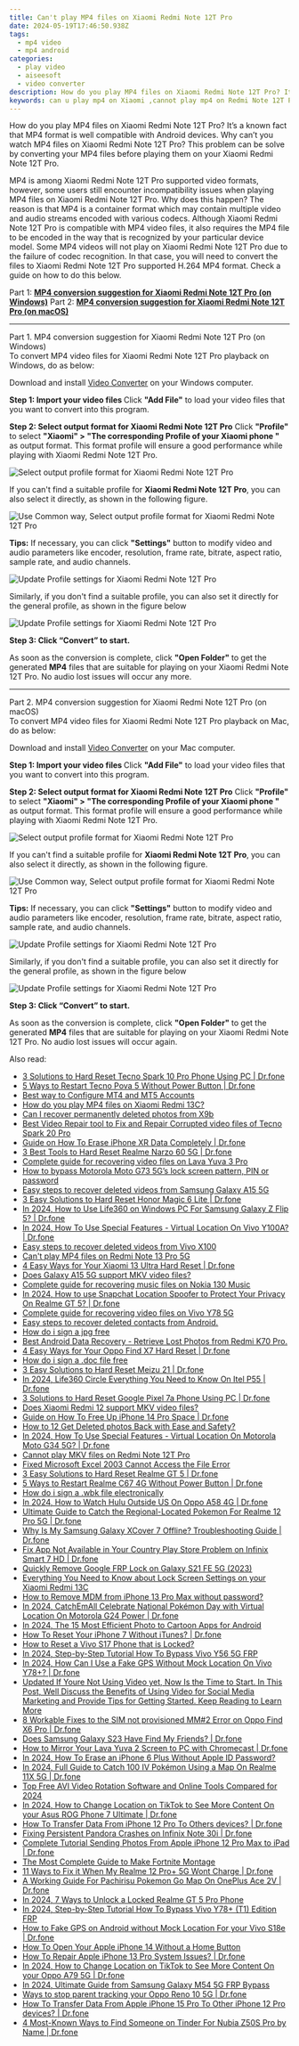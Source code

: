 ```yaml
---
title: Can't play MP4 files on Xiaomi Redmi Note 12T Pro
date: 2024-05-19T17:46:50.938Z
tags: 
  - mp4 video
  - mp4 android
categories: 
  - play video
  - aiseesoft
  - video converter
description: How do you play MP4 files on Xiaomi Redmi Note 12T Pro? It’s a known fact that MP4 format is well compatible with Android devices. Why can’t you watch MP4 files on Xiaomi Redmi Note 12T Pro? This problem can be solve by converting your MP4 files before playing them on your Xiaomi Redmi Note 12T Pro. 
keywords: can u play mp4 on Xiaomi ,cannot play mp4 on Redmi Note 12T Pro,play mp4 files Redmi Note 12T Pro,play mp4 on Xiaomi Redmi Note 12T Pro,mp4 won't play on Xiaomi Redmi Note 12T Pro,best app to play mp4 on Xiaomi ,mp4 converter android 2018,mp4 file not supported in Xiaomi Redmi Note 12T Pro,how to converter 720p to mp4 on android,video to mp4 codec converter for android,mp4 converter for android,best mp4 transcoder android
---
```


<div class="atpl-content atpl-for-aiseesoft-video-converter play-mp4-on-android">

<div class="atpl-post-description-part-1">
<div class="tpl-content-sub-paragraph-normal">
  <p>
    How do you play MP4 files on Xiaomi Redmi Note 12T Pro? It’s a known fact that MP4 format is well compatible with Android devices. Why can’t you watch MP4 files on Xiaomi Redmi Note 12T Pro? This problem can be solve by converting your MP4 files before playing them on your Xiaomi Redmi Note 12T Pro.
  </p>
</div>
</div>



<div class="atpl-post-description-part-2">
<div class="tpl-content-sub-paragraph-content">
<p>
  MP4 is among Xiaomi Redmi Note 12T Pro supported video formats, however, some users still encounter incompatibility issues when playing MP4 files on Xiaomi Redmi Note 12T Pro. Why does this happen? The reason is that MP4 is a container format which may contain multiple video and audio streams encoded with various codecs. Although Xiaomi Redmi Note 12T Pro is compatible with MP4 video files, it also requires the MP4 file to be encoded in the way that is recognized by your particular device model. Some MP4 videos will not play on Xiaomi Redmi Note 12T Pro due to the failure of codec recognition. In that case, you will need to convert the files to Xiaomi Redmi Note 12T Pro supported H.264 MP4 format. Check a guide on how to do this below.
</p>
</div>
</div>

Part 1: <strong><a href="#p1">MP4 conversion suggestion for Xiaomi Redmi Note 12T Pro (on Windows)</a></strong>
Part 2: <strong><a href="#p2">MP4 conversion suggestion for Xiaomi Redmi Note 12T Pro (on macOS)</a></strong>

<!-- Part 1 -->
<a id="p1" name="p1" ></a><hr>

<div class="atpl-step-part-style">Part 1. MP4 conversion suggestion for Xiaomi Redmi Note 12T Pro (on Windows)</div>
To convert MP4 video files for Xiaomi Redmi Note 12T Pro playback on Windows, do as below:

Download and install <a class="atpl-step-content-a-style" href="https://tools.techidaily.com/aiseesoft-total-video-converter/" >Video Converter</a> on your Windows computer.

<strong>Step 1: Import your video files </strong>
Click <b>"Add File"</b> to load your video files that you want to convert into this program.

<strong>Step 2: Select output format for Xiaomi Redmi Note 12T Pro</strong>
Click <b>"Profile"</b> to select <b>"Xiaomi" > "The corresponding Profile of your Xiaomi phone "</b> as output format. This format profile will ensure a good performance while playing with Xiaomi Redmi Note 12T Pro.

<img src="https://tools.techidaily.com/images/apps/aiseesoft/video-converter/devices/xiaomi/fv.mp4/win/profile.png" class="atpl-imgstyle" alt="Select output profile format for Xiaomi Redmi Note 12T Pro" />

If you can't find a suitable profile for **Xiaomi Redmi Note 12T Pro**, you can also select it directly, as shown in the following figure.

<img src="https://tools.techidaily.com/images/apps/aiseesoft/video-converter/devices/common_android/fv.mp4/win/profile.png" class="atpl-imgstyle" alt="Use Common way, Select output profile format for Xiaomi Redmi Note 12T Pro" />

<strong>Tips:</strong>
If necessary, you can click <b>"Settings"</b> button to modify video and audio parameters like encoder, resolution, frame rate, bitrate, aspect ratio, sample rate, and audio channels. 

<img src="https://tools.techidaily.com/images/apps/aiseesoft/video-converter/devices/xiaomi/fv.mp4/win/settings.png" class="atpl-imgstyle"  alt="Update Profile settings for Xiaomi Redmi Note 12T Pro" />

Similarly, if you don't find a suitable profile, you can also set it directly for the general profile, as shown in the figure below

<img src="https://tools.techidaily.com/images/apps/aiseesoft/video-converter/devices/common_android/fv.mp4/win/settings.png" class="atpl-imgstyle"  alt="Update Profile settings for Xiaomi Redmi Note 12T Pro" />

<strong>Step 3: Click “Convert” to start.</strong>

As soon as the conversion is complete, click <b>"Open Folder"</b> to get the generated <b>MP4</b> files that are suitable for playing on your Xiaomi Redmi Note 12T Pro. No audio lost issues will occur any more.

<!-- Part 2 -->
<a id="p2" name="p2"></a><hr>

<div class="atpl-step-part-style">Part 2. MP4 conversion suggestion for Xiaomi Redmi Note 12T Pro (on macOS)</div>
To convert MP4 video files for Xiaomi Redmi Note 12T Pro playback on Mac, do as below:

Download and install <a class="atpl-step-content-a-style" href="https://tools.techidaily.com/aiseesoft-total-video-converter/" >Video Converter</a> on your Mac computer.

<strong>Step 1: Import your video files </strong>
Click <b>"Add File"</b> to load your video files that you want to convert into this program.

<strong>Step 2: Select output format for Xiaomi Redmi Note 12T Pro</strong>
Click <b>"Profile"</b> to select <b>"Xiaomi" > "The corresponding Profile of your Xiaomi phone "</b> as output format. This format profile will ensure a good performance while playing with Xiaomi Redmi Note 12T Pro.

<img src="https://tools.techidaily.com/images/apps/aiseesoft/video-converter/devices/xiaomi/fv.mp4/mac/profile.png" class="atpl-imgstyle" alt="Select output profile format for Xiaomi Redmi Note 12T Pro" />

If you can't find a suitable profile for **Xiaomi Redmi Note 12T Pro**, you can also select it directly, as shown in the following figure.

<img src="https://tools.techidaily.com/images/apps/aiseesoft/video-converter/devices/common_android/fv.mp4/mac/profile.png" class="atpl-imgstyle" alt="Use Common way, Select output profile format for Xiaomi Redmi Note 12T Pro" />

<strong>Tips:</strong>
If necessary, you can click <b>"Settings"</b> button to modify video and audio parameters like encoder, resolution, frame rate, bitrate, aspect ratio, sample rate, and audio channels. 

<img src="https://tools.techidaily.com/images/apps/aiseesoft/video-converter/devices/xiaomi/fv.mp4/mac/settings.png" class="atpl-imgstyle"  alt="Update Profile settings for Xiaomi Redmi Note 12T Pro" />

Similarly, if you don't find a suitable profile, you can also set it directly for the general profile, as shown in the figure below

<img src="https://tools.techidaily.com/images/apps/aiseesoft/video-converter/devices/common_android/fv.mp4/win/settings.png" class="atpl-imgstyle"  alt="Update Profile settings for Xiaomi Redmi Note 12T Pro" />

<strong>Step 3: Click “Convert” to start.</strong>

As soon as the conversion is complete, click <b>"Open Folder"</b> to get the generated <b>MP4</b> files that are suitable for playing on your Xiaomi Redmi Note 12T Pro. No audio lost issues will occur again.



<div class="atpl-post-end">
  <div class="atpl-post-device-model-description">
    
  </div>
</div>

<ins class="adsbygoogle"
     style="display:block"
     data-ad-client="ca-pub-7571918770474297"
     data-ad-slot="8358498916"
     data-ad-format="auto"
     data-full-width-responsive="true"></ins>


</div>
<ins class="adsbygoogle"
    style="display:block"
    data-ad-format="autorelaxed"
    data-ad-client="ca-pub-7571918770474297"
    data-ad-slot="1223367746"></ins>

<span class="atpl-alsoreadstyle">Also read:</span>
<div><ul>
<li><a href="https://phone-solutions.techidaily.com/3-solutions-to-hard-reset-tecno-spark-10-pro-phone-using-pc-drfone-by-drfone-reset-android-reset-android/"><u>3 Solutions to Hard Reset Tecno Spark 10 Pro Phone Using PC | Dr.fone</u></a></li>
<li><a href="https://phone-solutions.techidaily.com/5-ways-to-restart-tecno-pova-5-without-power-button-drfone-by-drfone-reset-android-reset-android/"><u>5 Ways to Restart Tecno Pova 5 Without Power Button | Dr.fone</u></a></li>
<li><a href="https://phone-solutions.techidaily.com/best-way-to-configure-mt4-and-mt5-accounts-by-mt4copier-guide/"><u>Best way to Configure MT4 and MT5 Accounts</u></a></li>
<li><a href="https://phone-solutions.techidaily.com/how-do-you-play-mp4-files-on-xiaomi-redmi-13c-by-aiseesoft-video-converter-play-mp4-on-android/"><u>How do you play MP4 files on Xiaomi Redmi 13C?</u></a></li>
<li><a href="https://phone-solutions.techidaily.com/can-i-recover-permanently-deleted-photos-from-x9b-by-stellar-photo-recovery-android-mobile-photo-recover/"><u>Can I recover permanently deleted photos from X9b</u></a></li>
<li><a href="https://phone-solutions.techidaily.com/best-video-repair-tool-to-fix-and-repair-corrupted-video-files-of-tecno-spark-20-pro-by-stellar-video-repair-mobile-video-repair/"><u>Best Video Repair tool to Fix and Repair Corrupted video files of Tecno Spark 20 Pro</u></a></li>
<li><a href="https://phone-solutions.techidaily.com/guide-on-how-to-erase-iphone-xr-data-completely-drfone-by-drfone-ios-full-data-eraser-ios-full-data-eraser/"><u>Guide on How To Erase iPhone XR Data Completely | Dr.fone</u></a></li>
<li><a href="https://phone-solutions.techidaily.com/3-best-tools-to-hard-reset-realme-narzo-60-5g-drfone-by-drfone-reset-android-reset-android/"><u>3 Best Tools to Hard Reset Realme Narzo 60 5G | Dr.fone</u></a></li>
<li><a href="https://phone-solutions.techidaily.com/complete-guide-for-recovering-video-files-on-lava-yuva-3-pro-by-fonelab-android-recover-video/"><u>Complete guide for recovering video files on Lava Yuva 3 Pro</u></a></li>
<li><a href="https://phone-solutions.techidaily.com/how-to-bypass-motorola-moto-g73-5g-s-lock-screen-pattern-pin-or-password-by-drfone-android-unlock-android-unlock/"><u>How to bypass Motorola Moto G73 5G’s lock screen pattern, PIN or password</u></a></li>
<li><a href="https://phone-solutions.techidaily.com/easy-steps-to-recover-deleted-videos-from-samsung-galaxy-a15-5g-by-fonelab-android-recover-video/"><u>Easy steps to recover deleted videos from Samsung Galaxy A15 5G</u></a></li>
<li><a href="https://phone-solutions.techidaily.com/3-easy-solutions-to-hard-reset-honor-magic-6-lite-drfone-by-drfone-reset-android-reset-android/"><u>3 Easy Solutions to Hard Reset Honor Magic 6 Lite | Dr.fone</u></a></li>
<li><a href="https://phone-solutions.techidaily.com/in-2024-how-to-use-life360-on-windows-pc-for-samsung-galaxy-z-flip-5-drfone-by-drfone-virtual-android/"><u>In 2024, How to Use Life360 on Windows PC For Samsung Galaxy Z Flip 5? | Dr.fone</u></a></li>
<li><a href="https://phone-solutions.techidaily.com/in-2024-how-to-use-special-features-virtual-location-on-vivo-y100a-drfone-by-drfone-virtual-android/"><u>In 2024, How To Use Special Features - Virtual Location On Vivo Y100A? | Dr.fone</u></a></li>
<li><a href="https://phone-solutions.techidaily.com/easy-steps-to-recover-deleted-videos-from-vivo-x100-by-fonelab-android-recover-video/"><u>Easy steps to recover deleted videos from Vivo X100</u></a></li>
<li><a href="https://phone-solutions.techidaily.com/cant-play-mp4-files-on-redmi-note-13-pro-5g-by-aiseesoft-video-converter-play-mp4-on-android/"><u>Can't play MP4 files on Redmi Note 13 Pro 5G</u></a></li>
<li><a href="https://phone-solutions.techidaily.com/4-easy-ways-for-your-xiaomi-13-ultra-hard-reset-drfone-by-drfone-reset-android-reset-android/"><u>4 Easy Ways for Your Xiaomi 13 Ultra Hard Reset | Dr.fone</u></a></li>
<li><a href="https://phone-solutions.techidaily.com/does-galaxy-a15-5g-support-mkv-video-files-by-aiseesoft-video-converter-play-mkv-on-android/"><u>Does Galaxy A15 5G support MKV video files?</u></a></li>
<li><a href="https://phone-solutions.techidaily.com/complete-guide-for-recovering-music-files-on-nokia-130-music-by-fonelab-android-recover-music/"><u>Complete guide for recovering music files on Nokia 130 Music</u></a></li>
<li><a href="https://phone-solutions.techidaily.com/in-2024-how-to-use-snapchat-location-spoofer-to-protect-your-privacy-on-realme-gt-5-drfone-by-drfone-virtual-android/"><u>In 2024, How to use Snapchat Location Spoofer to Protect Your Privacy On Realme GT 5? | Dr.fone</u></a></li>
<li><a href="https://phone-solutions.techidaily.com/complete-guide-for-recovering-video-files-on-vivo-y78-5g-by-fonelab-android-recover-video/"><u>Complete guide for recovering video files on Vivo Y78 5G</u></a></li>
<li><a href="https://phone-solutions.techidaily.com/easy-steps-to-recover-deleted-contacts-from-android-by-fonelab-android-recover-contacts/"><u>Easy steps to recover deleted contacts from Android.</u></a></li>
<li><a href="https://phone-solutions.techidaily.com/how-do-i-sign-a-jpg-free-by-ldigisigner-sign-a-jpg-sign-a-jpg/"><u>How do i sign a jpg free</u></a></li>
<li><a href="https://phone-solutions.techidaily.com/best-android-data-recovery-retrieve-lost-photos-from-redmi-k70-pro-by-fonelab-android-recover-photos/"><u>Best Android Data Recovery - Retrieve Lost Photos from Redmi K70 Pro.</u></a></li>
<li><a href="https://phone-solutions.techidaily.com/4-easy-ways-for-your-oppo-find-x7-hard-reset-drfone-by-drfone-reset-android-reset-android/"><u>4 Easy Ways for Your Oppo Find X7 Hard Reset | Dr.fone</u></a></li>
<li><a href="https://phone-solutions.techidaily.com/how-do-i-sign-a-doc-file-free-by-ldigisigner-sign-a-word-sign-a-word/"><u>How do i sign a .doc file free</u></a></li>
<li><a href="https://phone-solutions.techidaily.com/3-easy-solutions-to-hard-reset-meizu-21-drfone-by-drfone-reset-android-reset-android/"><u>3 Easy Solutions to Hard Reset Meizu 21 | Dr.fone</u></a></li>
<li><a href="https://phone-solutions.techidaily.com/in-2024-life360-circle-everything-you-need-to-know-on-itel-p55-drfone-by-drfone-virtual-android/"><u>In 2024, Life360 Circle Everything You Need to Know On Itel P55 | Dr.fone</u></a></li>
<li><a href="https://phone-solutions.techidaily.com/3-solutions-to-hard-reset-google-pixel-7a-phone-using-pc-drfone-by-drfone-reset-android-reset-android/"><u>3 Solutions to Hard Reset Google Pixel 7a Phone Using PC | Dr.fone</u></a></li>
<li><a href="https://phone-solutions.techidaily.com/does-xiaomi-redmi-12-support-mkv-video-files-by-aiseesoft-video-converter-play-mkv-on-android/"><u>Does Xiaomi Redmi 12 support MKV video files?</u></a></li>
<li><a href="https://phone-solutions.techidaily.com/guide-on-how-to-free-up-iphone-14-pro-space-drfone-by-drfone-ios-full-data-eraser-ios-full-data-eraser/"><u>Guide on How To Free Up iPhone 14 Pro Space | Dr.fone</u></a></li>
<li><a href="https://phone-solutions.techidaily.com/how-to-12-get-deleted-photos-back-with-ease-and-safety-by-fonelab-android-recover-photos/"><u>How to 12 Get Deleted photos Back with Ease and Safety?</u></a></li>
<li><a href="https://phone-solutions.techidaily.com/in-2024-how-to-use-special-features-virtual-location-on-motorola-moto-g34-5g-drfone-by-drfone-virtual-android/"><u>In 2024, How To Use Special Features - Virtual Location On Motorola Moto G34 5G? | Dr.fone</u></a></li>
<li><a href="https://phone-solutions.techidaily.com/cannot-play-mkv-files-on-redmi-note-12t-pro-by-aiseesoft-video-converter-play-mkv-on-android/"><u>Cannot play MKV files on Redmi Note 12T Pro</u></a></li>
<li><a href="https://phone-solutions.techidaily.com/fixed-microsoft-excel-2003-cannot-access-the-file-error-by-stellar-guide/"><u>Fixed Microsoft Excel 2003 Cannot Access the File Error</u></a></li>
<li><a href="https://phone-solutions.techidaily.com/3-easy-solutions-to-hard-reset-realme-gt-5-drfone-by-drfone-reset-android-reset-android/"><u>3 Easy Solutions to Hard Reset Realme GT 5 | Dr.fone</u></a></li>
<li><a href="https://phone-solutions.techidaily.com/5-ways-to-restart-realme-c67-4g-without-power-button-drfone-by-drfone-reset-android-reset-android/"><u>5 Ways to Restart Realme C67 4G Without Power Button | Dr.fone</u></a></li>
<li><a href="https://phone-solutions.techidaily.com/how-do-i-sign-a-wbk-file-electronically-by-ldigisigner-sign-a-word-sign-a-word/"><u>How do i sign a .wbk file electronically</u></a></li>
<li><a href="https://phone-solutions.techidaily.com/in-2024-how-to-watch-hulu-outside-us-on-oppo-a58-4g-drfone-by-drfone-virtual-android/"><u>In 2024, How to Watch Hulu Outside US On Oppo A58 4G | Dr.fone</u></a></li>
<li><a href="https://pokemon-go-android.techidaily.com/ultimate-guide-to-catch-the-regional-located-pokemon-for-realme-12-pro-5g-drfone-by-drfone-virtual-android/"><u>Ultimate Guide to Catch the Regional-Located Pokemon For Realme 12 Pro 5G | Dr.fone</u></a></li>
<li><a href="https://howto.techidaily.com/why-is-my-samsung-galaxy-xcover-7-offline-troubleshooting-guide-drfone-by-drfone-fix-android-problems-fix-android-problems/"><u>Why Is My Samsung Galaxy XCover 7 Offline? Troubleshooting Guide | Dr.fone</u></a></li>
<li><a href="https://howto.techidaily.com/fix-app-not-available-in-your-country-play-store-problem-on-infinix-smart-7-hd-drfone-by-drfone-fix-android-problems-fix-android-problems/"><u>Fix App Not Available in Your Country Play Store Problem on Infinix Smart 7 HD | Dr.fone</u></a></li>
<li><a href="https://review-topics.techidaily.com/quickly-remove-google-frp-lock-on-galaxy-s21-fe-5g-2023-by-drfone-android-unlock-remove-google-frp/"><u>Quickly Remove Google FRP Lock on Galaxy S21 FE 5G (2023)</u></a></li>
<li><a href="https://unlock-android.techidaily.com/everything-you-need-to-know-about-lock-screen-settings-on-your-xiaomi-redmi-13c-by-drfone-android/"><u>Everything You Need to Know about Lock Screen Settings on your Xiaomi Redmi 13C</u></a></li>
<li><a href="https://blog-min.techidaily.com/how-to-remove-mdm-from-iphone-13-pro-max-without-password-by-drfone-ios-unlock-ios-unlock/"><u>How to Remove MDM from iPhone 13 Pro Max without password?</u></a></li>
<li><a href="https://android-pokemon-go.techidaily.com/in-2024-catchemall-celebrate-national-pokemon-day-with-virtual-location-on-motorola-g24-power-drfone-by-drfone-virtual-android/"><u>In 2024, CatchEmAll Celebrate National Pokémon Day with Virtual Location On Motorola G24 Power | Dr.fone</u></a></li>
<li><a href="https://animation-videos.techidaily.com/in-2024-the-15-most-efficient-photo-to-cartoon-apps-for-android/"><u>In 2024, The 15 Most Efficient Photo to Cartoon Apps for Android</u></a></li>
<li><a href="https://blog-min.techidaily.com/how-to-reset-your-iphone-7-without-itunes-drfone-by-drfone-ios-system-repair-ios-system-repair/"><u>How To Reset Your iPhone 7 Without iTunes? | Dr.fone</u></a></li>
<li><a href="https://android-unlock.techidaily.com/how-to-reset-a-vivo-s17-phone-that-is-locked-by-drfone-android/"><u>How to Reset a Vivo S17 Phone that is Locked?</u></a></li>
<li><a href="https://bypass-frp.techidaily.com/in-2024-step-by-step-tutorial-how-to-bypass-vivo-y56-5g-frp-by-drfone-android/"><u>In 2024, Step-by-Step Tutorial How To Bypass Vivo Y56 5G FRP</u></a></li>
<li><a href="https://review-topics.techidaily.com/in-2024-how-can-i-use-a-fake-gps-without-mock-location-on-vivo-y78plus-drfone-by-drfone-virtual-android/"><u>In 2024, How Can I Use a Fake GPS Without Mock Location On Vivo Y78+? | Dr.fone</u></a></li>
<li><a href="https://ai-editing-video.techidaily.com/updated-if-youre-not-using-video-yet-now-is-the-time-to-start-in-this-post-well-discuss-the-benefits-of-using-video-for-social-media-marketing-and-provide-t/"><u>Updated If Youre Not Using Video yet, Now Is the Time to Start. In This Post, Well Discuss the Benefits of Using Video for Social Media Marketing and Provide Tips for Getting Started. Keep Reading to Learn More</u></a></li>
<li><a href="https://howto.techidaily.com/8-workable-fixes-to-the-sim-not-provisioned-mm2-error-on-oppo-find-x6-pro-drfone-by-drfone-fix-android-problems-fix-android-problems/"><u>8 Workable Fixes to the SIM not provisioned MM#2 Error on Oppo Find X6 Pro | Dr.fone</u></a></li>
<li><a href="https://location-social.techidaily.com/does-samsung-galaxy-s23-have-find-my-friends-drfone-by-drfone-virtual-android/"><u>Does Samsung Galaxy S23 Have Find My Friends? | Dr.fone</u></a></li>
<li><a href="https://screen-mirror.techidaily.com/how-to-mirror-your-lava-yuva-2-screen-to-pc-with-chromecast-drfone-by-drfone-android/"><u>How to Mirror Your Lava Yuva 2 Screen to PC with Chromecast | Dr.fone</u></a></li>
<li><a href="https://apple-account.techidaily.com/in-2024-how-to-erase-an-iphone-6-plus-without-apple-id-password-by-drfone-ios/"><u>In 2024, How To Erase an iPhone 6 Plus Without Apple ID Password?</u></a></li>
<li><a href="https://pokemon-go-android.techidaily.com/in-2024-full-guide-to-catch-100-iv-pokemon-using-a-map-on-realme-11x-5g-drfone-by-drfone-virtual-android/"><u>In 2024, Full Guide to Catch 100 IV Pokémon Using a Map On Realme 11X 5G | Dr.fone</u></a></li>
<li><a href="https://ai-video-apps.techidaily.com/top-free-avi-video-rotation-software-and-online-tools-compared-for-2024/"><u>Top Free AVI Video Rotation Software and Online Tools Compared for 2024</u></a></li>
<li><a href="https://location-social.techidaily.com/in-2024-how-to-change-location-on-tiktok-to-see-more-content-on-your-asus-rog-phone-7-ultimate-drfone-by-drfone-virtual-android/"><u>In 2024, How to Change Location on TikTok to See More Content On your Asus ROG Phone 7 Ultimate | Dr.fone</u></a></li>
<li><a href="https://blog-min.techidaily.com/how-to-transfer-data-from-iphone-12-pro-to-others-devices-drfone-by-drfone-transfer-data-from-ios-transfer-data-from-ios/"><u>How To Transfer Data From iPhone 12 Pro To Others devices? | Dr.fone</u></a></li>
<li><a href="https://howto.techidaily.com/fixing-persistent-pandora-crashes-on-infinix-note-30i-drfone-by-drfone-fix-android-problems-fix-android-problems/"><u>Fixing Persistent Pandora Crashes on Infinix Note 30i | Dr.fone</u></a></li>
<li><a href="https://iphone-transfer.techidaily.com/complete-tutorial-sending-photos-from-apple-iphone-12-pro-max-to-ipad-drfone-by-drfone-transfer-from-ios/"><u>Complete Tutorial Sending Photos From Apple iPhone 12 Pro Max to iPad | Dr.fone</u></a></li>
<li><a href="https://ai-editing-video.techidaily.com/the-most-complete-guide-to-make-fortnite-montage/"><u>The Most Complete Guide to Make Fortnite Montage</u></a></li>
<li><a href="https://howto.techidaily.com/11-ways-to-fix-it-when-my-realme-12-proplus-5g-wont-charge-drfone-by-drfone-fix-android-problems-fix-android-problems/"><u>11 Ways to Fix it When My Realme 12 Pro+ 5G Wont Charge | Dr.fone</u></a></li>
<li><a href="https://android-pokemon-go.techidaily.com/a-working-guide-for-pachirisu-pokemon-go-map-on-oneplus-ace-2v-drfone-by-drfone-virtual-android/"><u>A Working Guide For Pachirisu Pokemon Go Map On OnePlus Ace 2V | Dr.fone</u></a></li>
<li><a href="https://easy-unlock-android.techidaily.com/in-2024-7-ways-to-unlock-a-locked-realme-gt-5-pro-phone-by-drfone-android/"><u>In 2024, 7 Ways to Unlock a Locked Realme GT 5 Pro Phone</u></a></li>
<li><a href="https://bypass-frp.techidaily.com/in-2024-step-by-step-tutorial-how-to-bypass-vivo-y78plus-t1-edition-frp-by-drfone-android/"><u>In 2024, Step-by-Step Tutorial How To Bypass Vivo Y78+ (T1) Edition FRP</u></a></li>
<li><a href="https://android-location.techidaily.com/how-to-fake-gps-on-android-without-mock-location-for-your-vivo-s18e-drfone-by-drfone-virtual/"><u>How to Fake GPS on Android without Mock Location For your Vivo S18e | Dr.fone</u></a></li>
<li><a href="https://ios-unlock.techidaily.com/how-to-open-your-apple-iphone-14-without-a-home-button-by-drfone-ios/"><u>How To Open Your Apple iPhone 14 Without a Home Button</u></a></li>
<li><a href="https://techidaily.com/how-to-repair-apple-iphone-13-pro-system-issues-drfone-by-drfone-ios-system-repair-ios-system-repair/"><u>How To Repair Apple iPhone 13 Pro System Issues? | Dr.fone</u></a></li>
<li><a href="https://location-social.techidaily.com/in-2024-how-to-change-location-on-tiktok-to-see-more-content-on-your-oppo-a79-5g-drfone-by-drfone-virtual-android/"><u>In 2024, How to Change Location on TikTok to See More Content On your Oppo A79 5G | Dr.fone</u></a></li>
<li><a href="https://android-frp.techidaily.com/in-2024-ultimate-guide-from-samsung-galaxy-m54-5g-frp-bypass-by-drfone-android/"><u>In 2024, Ultimate Guide from Samsung Galaxy M54 5G FRP Bypass</u></a></li>
<li><a href="https://android-location-track.techidaily.com/ways-to-stop-parent-tracking-your-oppo-reno-10-5g-drfone-by-drfone-virtual-android/"><u>Ways to stop parent tracking your Oppo Reno 10 5G | Dr.fone</u></a></li>
<li><a href="https://techidaily.com/how-to-transfer-data-from-apple-iphone-15-pro-to-other-iphone-12-pro-devices-drfone-by-drfone-transfer-data-from-ios-transfer-data-from-ios/"><u>How To Transfer Data From Apple iPhone 15 Pro To Other iPhone 12 Pro devices? | Dr.fone</u></a></li>
<li><a href="https://location-social.techidaily.com/4-most-known-ways-to-find-someone-on-tinder-for-nubia-z50s-pro-by-name-drfone-by-drfone-virtual-android/"><u>4 Most-Known Ways to Find Someone on Tinder For Nubia Z50S Pro by Name | Dr.fone</u></a></li>
</ul></div>


